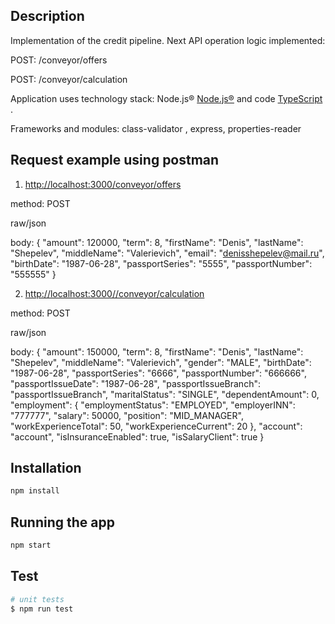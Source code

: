 ## Description

Implementation of the credit pipeline. Next API operation logic implemented:

POST: /conveyor/offers

POST: /conveyor/calculation

Application uses technology stack: Node.js®  [Node.js®](https://nodejs.org/) and code [TypeScript](http://www.typescriptlang.org/) .

Frameworks and modules: class-validator , express, properties-reader

## Request example using postman

1. <http://localhost:3000/conveyor/offers>

method: POST

raw/json

body:
{
  "amount": 120000,
  "term": 8,
  "firstName": "Denis",
  "lastName": "Shepelev",
  "middleName": "Valerievich",
  "email": "denisshepelev@mail.ru",
  "birthDate": "1987-06-28",
  "passportSeries": "5555",
  "passportNumber": "555555"
}

2. <http://localhost:3000//conveyor/calculation>

method: POST

raw/json

body:
{
    "amount": 150000,
    "term": 8,
    "firstName": "Denis",
    "lastName": "Shepelev",
    "middleName": "Valerievich",
    "gender": "MALE",
    "birthDate": "1987-06-28",
    "passportSeries": "6666",
    "passportNumber": "666666",
    "passportIssueDate": "1987-06-28",
    "passportIssueBranch": "passportIssueBranch",
    "maritalStatus": "SINGLE",
    "dependentAmount": 0,
    "employment": {
        "employmentStatus": "EMPLOYED",
        "employerINN": "777777",
        "salary": 50000,
        "position": "MID_MANAGER",
        "workExperienceTotal": 50,
        "workExperienceCurrent": 20
    },
    "account": "account",
    "isInsuranceEnabled": true,
    "isSalaryClient": true
}

## Installation

```bash
npm install
```

## Running the app

```bash
npm start
```

## Test

```bash
# unit tests
$ npm run test
```

